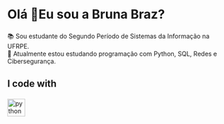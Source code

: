 <h1 align="left">Olá 👋Eu sou a Bruna Braz?</h1>

###

<p align="left">📚 Sou estudante do Segundo Período de Sistemas da Informação na UFRPE. <br>🎯 Atualmente estou estudando programação com Python, SQL, Redes e Cibersegurança. <br></p>


###


<h2 align="left">I code with</h2>

###

<div align="left">
<img src="https://cdn.jsdelivr.net/gh/devicons/devicon/icons/python/python-original.svg" height="40" alt="python logo" />

</div>

###
